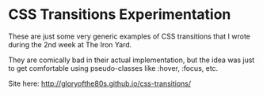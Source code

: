 CSS Transitions Experimentation
===============

These are just some very generic examples of CSS transitions that I wrote during the 2nd week at The Iron Yard.

They are comically bad in their actual implementation, but the idea was just to get comfortable using pseudo-classes like :hover, :focus, etc.

Site here: <http://gloryofthe80s.github.io/css-transitions/>
